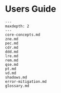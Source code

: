 # Users Guide

```{toctree}
---
maxdepth: 2
---
core-concepts.md
zne.md
pec.md
cdr.md
ddd.md
lre.md
rem.md
qse.md
pt.md
vd.md
shadows.md
error-mitigation.md
glossary.md
```
